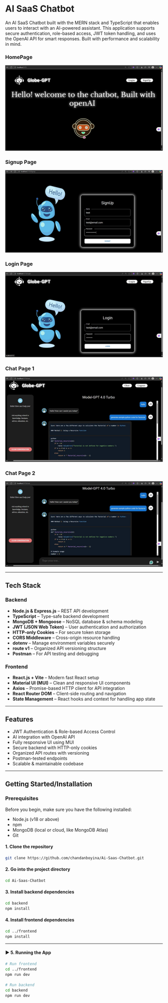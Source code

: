 # AI SaaS Chatbot

An AI SaaS Chatbot built with the MERN stack and TypeScript that enables users to interact with an AI-powered assistant. This application supports secure authentication, role-based access, JWT token handling, and uses the OpenAI API for smart responses. Built with performance and scalability in mind.

### HomePage
![Homepage](https://github.com/chandanboyina/Ai-Saas-Chatbot/blob/main/Homepage.jpg)

### Signup Page
![Homepage](https://github.com/chandanboyina/Ai-Saas-Chatbot/blob/main/Signuppage.jpg)

### Login Page
![Homepage](https://github.com/chandanboyina/Ai-Saas-Chatbot/blob/main/LoginPage.jpg)

### Chat Page 1
![Homepage](https://github.com/chandanboyina/Ai-Saas-Chatbot/blob/main/chatpage1.jpg)

### Chat Page 2
![Homepage](https://github.com/chandanboyina/Ai-Saas-Chatbot/blob/main/chatpage2.jpg)



---

## Tech Stack

### Backend
- **Node.js & Express.js** – REST API development  
- **TypeScript** – Type-safe backend development  
- **MongoDB + Mongoose** – NoSQL database & schema modeling  
- **JWT (JSON Web Token)** – User authentication and authorization  
- **HTTP-only Cookies** – For secure token storage  
- **CORS Middleware** – Cross-origin resource handling  
- **dotenv** – Manage environment variables securely  
- **route v1** – Organized API versioning structure  
- **Postman** – For API testing and debugging  

### Frontend
- **React.js + Vite** – Modern fast React setup  
- **Material UI (MUI)** – Clean and responsive UI components  
- **Axios** – Promise-based HTTP client for API integration  
- **React Router DOM** – Client-side routing and navigation  
- **State Management** – React hooks and context for handling app state  

---


## Features
- JWT Authentication & Role-based Access Control  
- AI integration with OpenAI API  
- Fully responsive UI using MUI  
- Secure backend with HTTP-only cookies  
- Organized API routes with versioning  
- Postman-tested endpoints  
- Scalable & maintainable codebase  

---


## Getting Started/Installation

### Prerequisites

Before you begin, make sure you have the following installed:
- Node.js (v18 or above)
- npm 
- MongoDB (local or cloud, like MongoDB Atlas)
- Git

#### 1. Clone the repository
```bash
git clone https://github.com/chandanboyina/Ai-Saas-Chatbot.git
```

#### 2. Go into the project directory
```bash
cd Ai-Saas-Chatbot
```

#### 3. Install backend dependencies
```bash
cd backend
npm install
```

#### 4. Install frontend dependencies
```bash
cd ../frontend
npm install
```


---

#### ▶️ **5. Running the App**

```bash
# Run frontend
cd ../frontend
npm run dev

# Run backend
cd backend
npm run dev
```





